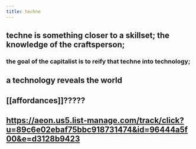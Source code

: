 ```yaml
---
title: techne
---
```


## techne is something closer to a skillset; the knowledge of the craftsperson;
### the goal of the capitalist is to reify that techne into technology;
## a technology reveals the world
## [[affordances]]?????
## https://aeon.us5.list-manage.com/track/click?u=89c6e02ebaf75bbc918731474&id=96444a5f00&e=d3128b9423
##
